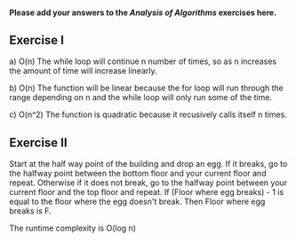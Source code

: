 #### Please add your answers to the ***Analysis of  Algorithms*** exercises here.

## Exercise I

a) O(n)
The while loop will continue n number of times, so as n increases the amount of time will increase linearly.


b) O(n)
The function will be linear because the for loop will run through the range depending on n and the while loop will only run some of the time. 


c) O(n^2)
The function is quadratic because it recusively calls itself n times.

## Exercise II

Start at the half way point of the building and drop an egg.
If it breaks, go to the halfway point between the bottom floor and your current floor and repeat.
Otherwise if it does not break, go to the halfway point between your current floor and the top floor and repeat.
If (Floor where egg breaks) - 1 is equal to the floor where the egg doesn't break. 
Then Floor where egg breaks is F.

The runtime complexity is O(log n)
